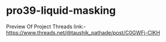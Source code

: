 # pro39-liquid-masking
Preview Of Project Threads link:-
https://www.threads.net/@taushik_pathade/post/C0GWFj-CIKH
